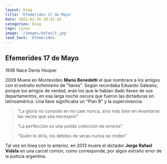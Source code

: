 ```yaml
---
layout: blog
title: 'Efemerides 17 de Mayo'
date: 2022-03-26 19:41:34
categories: blog
tags: Linux
image: '/images/default.jpg'
lead_text: 'Efemerides.'
---
```


## Efemerides 17 de Mayo

1936 Nace Denis Hooper

2009 Muere en Montevideo **Mario Benedetti** el que nombrara a los amigos con el extraño eufemismo de "llaves".  Según recordaba Eduardo Galeano, porque los amigos de verdad, eran los que le habían dado llaves de sus departamentos, en esa larga noche oscura que fueron las dictaduras en latinoamérica.  Una llave significaba un "Plan B" y la supervivencia.

> “La gloria no consiste en no caer nunca, sino más bien en levantarse las veces que sea necesario”

> “La perfección es una pulida colección de errores”

> “Quién lo diría, los débiles de veras nunca se rinden”

Tal vez en línea con lo anterior, en 2013 muere el dictador **Jorge Rafael Videla** en una carcel común, como corresponde, por algún extraño error de la justicia argentina.

